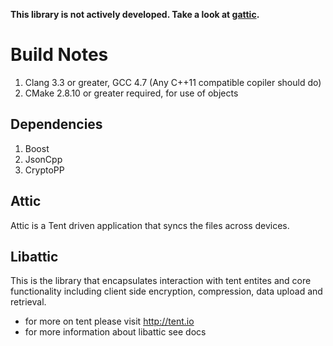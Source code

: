 **This library is not actively developed. Take a look at [gattic](https://github.com/cupcake/gattic).**

# Build Notes
1. Clang 3.3 or greater, GCC 4.7 (Any C++11 compatible copiler should do)
2. CMake 2.8.10 or greater required, for use of objects

## Dependencies
1. Boost
2. JsonCpp
3. CryptoPP

## Attic
Attic is a Tent driven application that syncs the files across devices.
## Libattic
This is the library that encapsulates interaction with tent entites and core functionality including
client side encryption, compression, data upload and retrieval.

* for more on tent please visit http://tent.io
* for more information about libattic see docs





